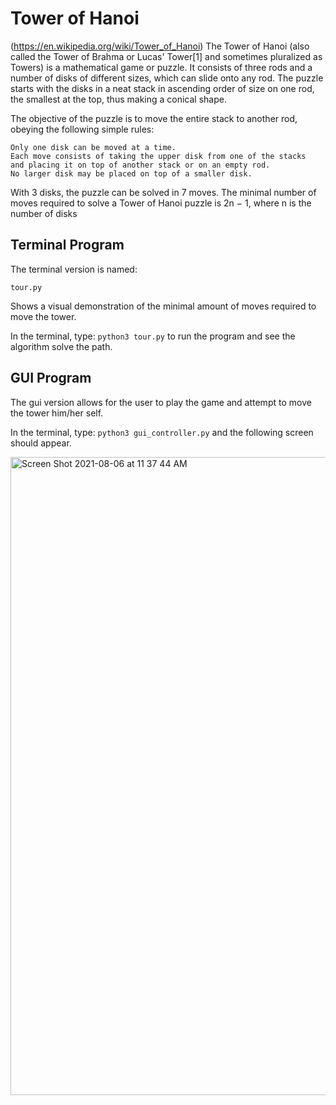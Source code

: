 # Tower of Hanoi


(https://en.wikipedia.org/wiki/Tower_of_Hanoi) The Tower of Hanoi (also called the Tower of Brahma or Lucas' Tower[1] and sometimes pluralized as Towers) is a mathematical game or puzzle. It consists of three rods and a number of disks of different sizes, which can slide onto any rod. The puzzle starts with the disks in a neat stack in ascending order of size on one rod, the smallest at the top, thus making a conical shape.

The objective of the puzzle is to move the entire stack to another rod, obeying the following simple rules:

    Only one disk can be moved at a time.
    Each move consists of taking the upper disk from one of the stacks 
    and placing it on top of another stack or on an empty rod.
    No larger disk may be placed on top of a smaller disk.

With 3 disks, the puzzle can be solved in 7 moves. The minimal number of moves required to solve a Tower of Hanoi puzzle is 2n − 1, where n is the number of disks

Terminal Program
-------------------
The terminal version is named:

```tour.py```

Shows a visual demonstration of the minimal amount of moves required to move the tower.

In the terminal, type:
```python3 tour.py```
to run the program and see the algorithm solve the path.

GUI Program
-------------------
The gui version allows for the user to play the game and attempt to move the tower him/her self.

In the terminal, type:
```python3 gui_controller.py```
and the following screen should appear.

<img width="1021" alt="Screen Shot 2021-08-06 at 11 37 44 AM" src="https://user-images.githubusercontent.com/28542017/128537701-a7abe86b-97d4-458a-8d18-823188bc10d5.png">
